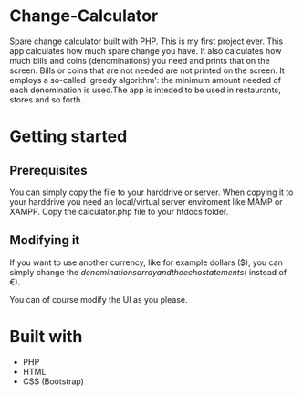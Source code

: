 # Change-Calculator
Spare change calculator built with PHP. This is my first project ever. This app calculates how much spare change you have. It also calculates how much bills and coins (denominations) you need and prints that on the screen. Bills or coins that are not needed are not printed on the screen. It employs a so-called 'greedy algorithm': the minimum amount needed of each denomination is used.The app is inteded to be used in restaurants, stores and so forth.
 # Getting started
 ## Prerequisites
  You can simply copy the file to your harddrive or server. When copying it to your harddrive you need an local/virtual server enviroment like MAMP or XAMPP. Copy the calculator.php file to your htdocs folder. 
 ## Modifying it
  If you want to use another currency, like for example dollars ($),  you can simply change the $denominations array and the echo statements ($ instead of €).
  
  You can of course modify the UI as you please.
  
  # Built with
  * PHP
  * HTML
  * CSS (Bootstrap)
  
  

